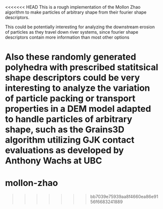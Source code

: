 <<<<<<< HEAD
This is a rough implementation of the Mollon Zhao algorithm to make 
particles of arbitrary shape from their fourier shape descriptors.

This could be potentially interesting for analyzing the downstream erosion 
of particles as they travel down river systems, since fourier shape
descriptors contain more information than most other options

Also these randomly generated polyhedra with prescribed statitsical 
shape descriptors could be very interesting to analyze the variation of 
particle packing or transport properties in a DEM model adapted to handle
particles of arbitrary shape, such as the Grains3D algorithm utilizing GJK 
contact evaluations as developed by Anthony Wachs at UBC 
=======
# mollon-zhao
>>>>>>> bb7039e75939aa8f4660ea86e9156f6683241889
